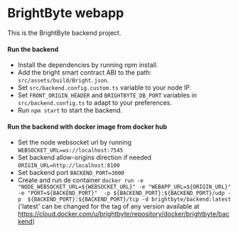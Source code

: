# BrightByte webapp
This is the BrightByte backend project.

 #### Run the backend

- Install the dependencies by running npm install.
- Add the bright smart contract ABI to the path: `src/assets/build/Bright.json`.
- Set `src/backend.config.custom.ts` variable to your node IP.
- Set `FRONT_ORIGIN_HEADER` and `BRIGHTBYTE_DB_PORT` variables in `src/backend.config.ts` to adapt to your preferences.
- Run `npm start` to start the backend.

 #### Run the backend with docker image from docker hub

- Set the node websocket url by running `WEBSOCKET_URL=ws://localhost:7545`
- Set backend allow-origins direction if needed `ORIGIN_URL=http://localhost:8100`
- Set backend port `BACKEND_PORT=3000`
- Create and run de container `docker run -e "NODE_WEBSOCKET_URL=${WEBSOCKET_URL}" -e "WEBAPP_URL=${ORIGIN_URL}"  -e "PORT=${BACKEND_PORT}"  -p ${BACKEND_PORT}:${BACKEND_PORT}/udp -p  ${BACKEND_PORT}:${BACKEND_PORT}/tcp -d brightbyte/backend:latest` ('latest' can be changed for the tag of any version available at https://cloud.docker.com/u/brightbyte/repository/docker/brightbyte/backend)
